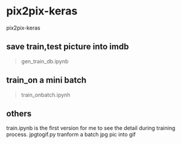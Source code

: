 # pix2pix-keras
pix2pix-keras

## save train,test picture into imdb
> gen_train_db.ipynb

## train_on a mini batch
> train_onbatch.ipynh


## others
train.ipynb is the first version for me to see the detail during training process.
jpgtogif.py tranform a batch jpg pic into gif

